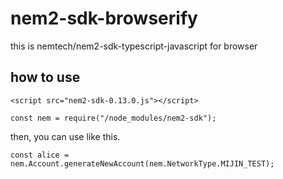 # nem2-sdk-browserify
this is nemtech/nem2-sdk-typescript-javascript for browser

## how to use

```
<script src="nem2-sdk-0.13.0.js"></script>
```

```
const nem = require("/node_modules/nem2-sdk");
```

then, you can use like this.

```
const alice = nem.Account.generateNewAccount(nem.NetworkType.MIJIN_TEST);
```
